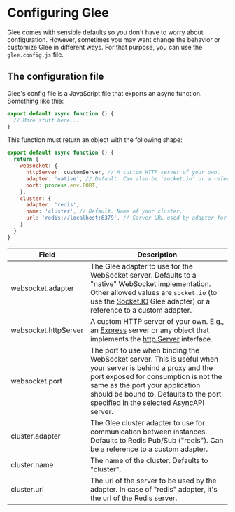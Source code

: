 # Configuring Glee

Glee comes with sensible defaults so you don't have to worry about configuration. However, sometimes you may want change the behavior or customize Glee in different ways. For that purpose, you can use the `glee.config.js` file.

## The configuration file

Glee's config file is a JavaScript file that exports an async function. Something like this:

```js
export default async function () {
  // More stuff here...
}
```

This function must return an object with the following shape:

```js
export default async function () {
  return {
    websocket: {
      httpServer: customServer, // A custom HTTP server of your own.
      adapter: 'native', // Default. Can also be 'socket.io' or a reference to a custom adapter.
      port: process.env.PORT,
    },
    cluster: {
      adapter: 'redis',
      name: 'cluster', // Default. Name of your cluster.
      url: 'redis://localhost:6379', // Server URL used by adapter for clustering
    }
  }
}
```

|Field|Description|
|---|---|
|websocket.adapter|The Glee adapter to use for the WebSocket server. Defaults to a "native" WebSocket implementation. Other allowed values are `socket.io` (to use the [Socket.IO](https://socket.io/) Glee adapter) or a reference to a custom adapter.
|websocket.httpServer|A custom HTTP server of your own. E.g., an [Express](https://expressjs.com/en/4x/api.html) server or any object that implements the [http.Server](https://nodejs.org/api/http.html#http_class_http_server) interface.
|websocket.port|The port to use when binding the WebSocket server. This is useful when your server is behind a proxy and the port exposed for consumption is not the same as the port your application should be bound to. Defaults to the port specified in the selected AsyncAPI server.
|cluster.adapter|The Glee cluster adapter to use for communication between instances. Defaults to Redis Pub/Sub ("redis"). Can be a reference to a custom adapter.
|cluster.name|The name of the cluster. Defaults to "cluster".
|cluster.url|The url of the server to be used by the adapter. In case of "redis" adapter, it's the url of the Redis server.